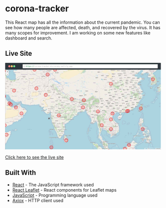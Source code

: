 # corona-tracker

This React map has all the information about the current pandemic. You can see how many people are affected, death, and recovered by the virus. It has many scopes for improvement. I am working on some new features like dashboard and search.

## Live Site

![Screenshot of Live Site](./images/screenshot.jpg)

[Click here to see the live site](https://corona-tracker-microrony.netlify.app/)
## Built With

* [React](https://reactjs.org/) - The JavaScript framework used
* [React Leaflet](https://react-leaflet.js.org/) - React components for Leaflet maps
* [JavaScript](https://www.javascript.com/) - Programming language used
* [Axiox](https://github.com/axios/axios) - HTTP client used